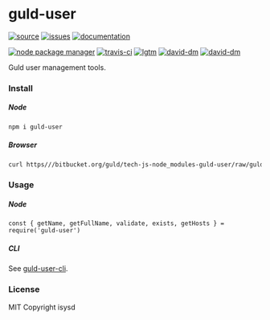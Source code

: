 # guld-user

[![source](https://img.shields.io/badge/source-bitbucket-blue.svg)](https://bitbucket.org/guld/tech-js-node_modules-guld-user) [![issues](https://img.shields.io/badge/issues-bitbucket-yellow.svg)](https://bitbucket.org/guld/tech-js-node_modules-guld-user/issues) [![documentation](https://img.shields.io/badge/docs-guld.tech-green.svg)](https://guld.tech/lib/guld-user.html)

[![node package manager](https://img.shields.io/npm/v/guld-user.svg)](https://www.npmjs.com/package/guld-user) [![travis-ci](https://travis-ci.org/guldcoin/tech-js-node_modules-guld-user.svg)](https://travis-ci.org/guldcoin/tech-js-node_modules-guld-user?branch=guld) [![lgtm](https://img.shields.io/lgtm/grade/javascript/b/guld/tech-js-node_modules-guld-user.svg?logo=lgtm&logoWidth=18)](https://lgtm.com/projects/b/guld/tech-js-node_modules-guld-user/context:javascript) [![david-dm](https://david-dm.org/guldcoin/tech-js-node_modules-guld-user/status.svg)](https://david-dm.org/guldcoin/tech-js-node_modules-guld-user) [![david-dm](https://david-dm.org/guldcoin/tech-js-node_modules-guld-user/dev-status.svg)](https://david-dm.org/guldcoin/tech-js-node_modules-guld-user?type=dev)

Guld user management tools.

### Install

##### Node

```sh
npm i guld-user
```

##### Browser

```sh
curl https///bitbucket.org/guld/tech-js-node_modules-guld-user/raw/guld/guld-user.min.js -o guld-user.min.js
```

### Usage

##### Node

```
const { getName, getFullName, validate, exists, getHosts } = require('guld-user')
```

##### CLI

See [guld-user-cli](https://bitbucket.org/isysd/tech-js-node_modules-guld-user-cli).

### License

MIT Copyright isysd
